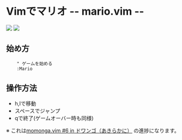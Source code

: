 
# Vimでマリオ -- mario.vim --

![](https://raw.github.com/rbtnn/mario.vim/master/mario.png)
![](https://raw.github.com/rbtnn/mario.vim/master/mario2.png)

## 始め方

        " ゲームを始める
        :Mario

## 操作方法

* h,lで移動  
* スペースでジャンプ  
* qで終了(ゲームオーバー時も同様)  


※ これは[momonga.vim #6 in ドワンゴ（あきらかに）](http://connpass.com/event/7360/) の進捗になります。

